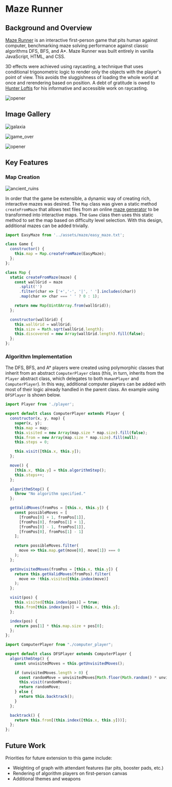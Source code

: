 # Maze Runner


## Background and Overview
[Maze Runner](https://micah-jaffe.github.io/maze-runner/) is an interactive first-person game that pits human against computer, benchmarking maze solving performance against classic algorithms DFS, BFS, and A*. Maze Runner was built entirely in vanilla JavaScript, HTML, and CSS.

3D effects were achieved using raycasting, a technique that uses conditional trigonometric logic to render only the objects with the player's point of view. This avoids the sluggishness of loading the whole world at once and rerendering based on position. A debt of gratitude is owed to [Hunter Loftis](https://github.com/hunterloftis) for his informative and accessible work on raycasting.

![opener](https://micah-jaffe.github.io/maze-runner/blob/assets/readme/opener.png)


## Image Gallery

![galaxia](https://micah-jaffe.github.io/maze-runner/blob/assets/readme/galaxia.png)


![game_over](https://micah-jaffe.github.io/maze-runner/blob/assets/readme/game_over.png)


![opener](https://micah-jaffe.github.io/maze-runner/blob/assets/readme/settings.png)


## Key Features

### Map Creation

![ancient_ruins](https://micah-jaffe.github.io/maze-runner/blob/assets/readme/ancient_ruins.png)

In order that the game be extensible, a dynamic way of creating rich, interactive mazes was desired. The `Map` class was given a static method `createFromMaze` that allows text files from an online [maze generator](http://www.delorie.com/game-room/mazes/genmaze.cgi) to be transformed into interactive maps. The `Game` class then uses this static method to set the map based on difficulty level selection. With this design, additional mazes can be added trivially.

```js
import EasyMaze from '../assets/maze/easy_maze.txt';

class Game {
  constructor() {
    this.map = Map.createFromMaze(EasyMaze);
  };
};
```

```js
class Map {
  static createFromMaze(maze) {
    const wallGrid = maze
      .split('')
      .filter(char => ['+','-', '|', ' '].includes(char))
      .map(char => char === ' ' ? 0 : 1);

    return new Map(Uint8Array.from(wallGrid));
  };

  constructor(wallGrid) {
    this.wallGrid = wallGrid;
    this.size = Math.sqrt(wallGrid.length);
    this.discovered = new Array(wallGrid.length).fill(false);
  };
};
```

### Algorithm Implementation

The DFS, BFS, and A* players were created using polymorphic classes that inherit from an abstract `ComputerPlayer` class (this, in turn, inherits from the `Player` abstract class, which delegates to both `HumanPlayer` and `ComputerPlayer`). In this way, additional computer players can be added with most of their logic already handled in the parent class. An example using `DFSPlayer` is shown below.

```js
import Player from './player';

export default class ComputerPlayer extends Player {
  constructor(x, y, map) {
    super(x, y);
    this.map = map;
    this.visited = new Array(map.size * map.size).fill(false);
    this.from = new Array(map.size * map.size).fill(null);
    this.steps = 0;

    this.visit([this.x, this.y]);
  };

  move() {
    [this.x, this.y] = this.algorithmStep();
    this.steps++;
  };

  algorithmStep() {
    throw "No algorithm specified."
  };

  getValidMoves(fromPos = [this.x, this.y]) {
    const possibleMoves = [
      [fromPos[0] + 1, fromPos[1]],
      [fromPos[0], fromPos[1] + 1],
      [fromPos[0] - 1, fromPos[1]],
      [fromPos[0], fromPos[1] - 1]
    ];

    return possibleMoves.filter(
      move => this.map.get(move[0], move[1]) === 0
    );
  };

  getUnvisitedMoves(fromPos = [this.x, this.y]) {
    return this.getValidMoves(fromPos).filter(
      move => !this.visited[this.index(move)]
    );
  };

  visit(pos) {
    this.visited[this.index(pos)] = true;
    this.from[this.index(pos)] = [this.x, this.y];
  };

  index(pos) {
    return pos[1] * this.map.size + pos[0];
  };
};
```

```js
import ComputerPlayer from "./computer_player";

export default class DFSPlayer extends ComputerPlayer {  
  algorithmStep() {
    const unvisitedMoves = this.getUnvisitedMoves();

    if (unvisitedMoves.length > 0) {
      const randomMove = unvisitedMoves[Math.floor(Math.random() * unvisitedMoves.length)];
      this.visit(randomMove);
      return randomMove;
    } else {
      return this.backtrack();
    }
  };

  backtrack() {
    return this.from[(this.index([this.x, this.y]))];
  };
};
```

## Future Work

Priorities for future extension to this game include:
*  Weighting of graph with attendant features (tar pits, booster pads, etc.)
*  Rendering of algorithm players on first-person canvas
*  Additional themes and weapons